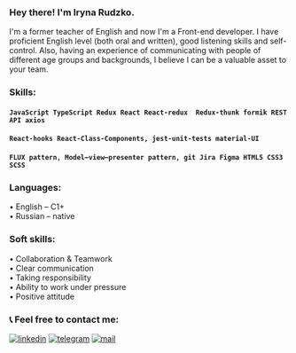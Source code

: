 ### Hey there! I'm Iryna Rudzko.

I'm a former teacher of English and now I'm a Front-end  developer. I have proficient English level (both oral and written), good listening skills and self-control.
Also, having an experience of communicating with people of different age groups and backgrounds, I believe I can be a valuable asset to your team.

### Skills: ###
#### `JavaScript TypeScript Redux React React-redux  Redux-thunk formik REST API axios`
#### `React-hooks React-Class-Components, jest-unit-tests material-UI`
#### `FLUX pattern, Model–view–presenter pattern, git Jira Figma HTML5 CSS3 SCSS`

### Languages: ###
 • English – C1+ <br>
 • Russian – native <br>

### Soft skills: ###
 • Collaboration & Teamwork <br>
 • Clear communication <br>
 • Taking responsibility <br>
 • Ability to work under pressure <br>
 • Positive attitude <br>
 
 ### 📞 Feel free to contact me: ###
[<img alt="linkedin" src="https://img.shields.io/badge/LinkedIn-1572B6?style=for-the-badge&logo=linkedin&logoColor=white" />](https://www.linkedin.com/in/irinrudko/)
[<img src="https://img.shields.io/badge/Telegram-1572B6?style=for-the-badge&logo=telegram&logoColor=white" alt='telegram'/>](https://t.me/irinrudko)
[<img src='https://img.shields.io/badge/Gmail-1572B6?style=for-the-badge&logo=gmail&logoColor=white' alt='mail'/>](mailto:irinrudko@gmail.com)

